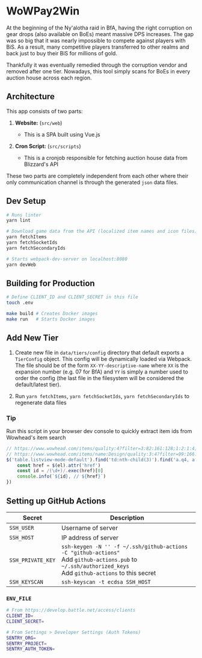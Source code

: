 # WoWPay2Win

At the beginning of the Ny'alotha raid in BfA, having the right corruption on gear drops (also available on BoEs) meant massive DPS increases. The gap was so big that it was nearly impossible to compete against players with BiS. As a result, many competitive players transferred to other realms and back just to buy their BiS for millions of gold.

Thankfully it was eventually remedied through the corruption vendor and removed after one tier. Nowadays, this tool simply scans for BoEs in every auction house across each region.

## Architecture

This app consists of two parts:

1. **Website:** (`src/web`)
    - This is a SPA built using Vue.js

2. **Cron Script:** (`src/scripts`)
    - This is a cronjob responsible for fetching auction house data from Blizzard's API

These two parts are completely independent from each other where their only communication channel is through the generated `json` data files.

## Dev Setup

```bash
# Runs linter
yarn lint

# Download game data from the API (localized item names and icon files) before building
yarn fetchItems
yarn fetchSocketIds
yarn fetchSecondaryIds

# Starts webpack-dev-server on localhost:8080
yarn devWeb
```

## Building for Production

```bash
# Define CLIENT_ID and CLIENT_SECRET in this file
touch .env

make build # Creates Docker images
make run   # Starts Docker images
```

## Add New Tier

1. Create new file in `data/tiers/config` directory that default exports a `TierConfig` object. This config will be dynamically loaded via Webpack. The file should be of the form `XX-YY-descriptive-name` where `XX` is the expansion number (e.g. 07 for BfA) and `YY` is simply a number used to order the config (the last file in the filesystem will be considered the default/latest tier).

2. Run `yarn fetchItems`, `yarn fetchSocketIds`, `yarn fetchSecondaryIds` to regenerate data files

### Tip

Run this script in your browser dev console to quickly extract item ids from Wowhead's item search

```js
// https://www.wowhead.com/items/quality:4?filter=3:82:161:128;1:2:1:4;0:110002:0:0 (for raid boe)
// https://www.wowhead.com/items/name:Design/quality:3:4?filter=99:166:92;11:11:2;0:0:0#0-14+19 (for profession)
$('table.listview-mode-default').find('td:nth-child(3)').find('a.q4, a.q3').each((idx, el) => {
    const href = $(el).attr('href')
    const id = /(\d+)/.exec(href)[0]
    console.info(`${id}, // ${href}`)
})
```

## Setting up GitHub Actions

Secret | Description
---    | ---
`SSH_USER` | Username of server
`SSH_HOST`| IP address of server
`SSH_PRIVATE_KEY`| `ssh-keygen -N '' -f ~/.ssh/github-actions -C "github-actions"` <br> Add `github-actions.pub` to `~/.ssh/authorized_keys` <br> Add `github-actions` to this secret
`SSH_KEYSCAN`| `ssh-keyscan -t ecdsa SSH_HOST`

### `ENV_FILE`

```sh
# From https://develop.battle.net/access/clients
CLIENT_ID=
CLIENT_SECRET=

# From Settings > Developer Settings (Auth Tokens)
SENTRY_ORG=
SENTRY_PROJECT=
SENTRY_AUTH_TOKEN=
```
